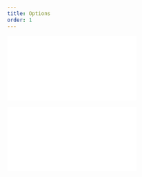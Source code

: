 ```yaml
---
title: Options
order: 1
---
```


<embed src="@/docs/api/common/style.md"></embed>


<embed src="@/docs/api/common/layer/options.en.md"></embed>